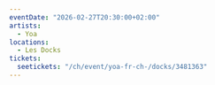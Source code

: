 ```yaml
---
eventDate: "2026-02-27T20:30:00+02:00"
artists:
  - Yoa
locations:
  - Les Docks
tickets:
  seetickets: "/ch/event/yoa-fr-ch-/docks/3481363"
---
```

